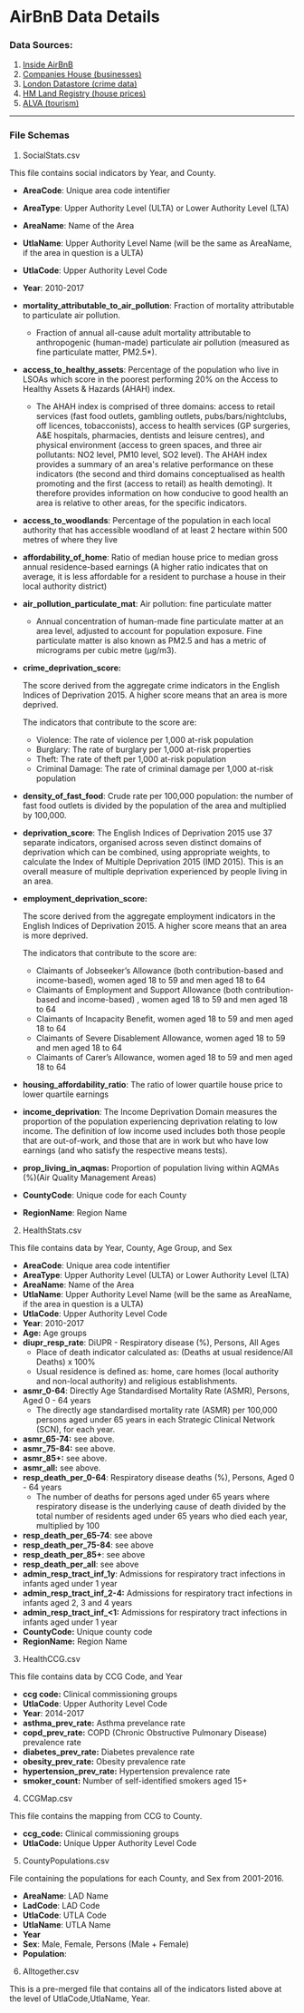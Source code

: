 # AirBnB Data Details

### Data Sources:

1. [Inside AirBnB](http://insideairbnb.com/about.html)
2. [Companies House (businesses)](http://download.companieshouse.gov.uk/en_output.html)
3. [London Datastore (crime data)](https://data.london.gov.uk/dataset/recorded_crime_summary)
4. [HM Land Registry (house prices)](http://landregistry.data.gov.uk/)
5. [ALVA (tourism)](http://www.alva.org.uk/details.cfm?p=609)

---

### File Schemas

1. SocialStats.csv

This file contains social indicators by Year, and County. 

- **AreaCode**: Unique area code intentifier
- **AreaType**: Upper Authority Level (ULTA) or Lower Authority Level (LTA)
- **AreaName**: Name of the Area
- **UtlaName**: Upper Authority Level Name (will be the same as AreaName, if the area in question is a ULTA)
- **UtlaCode**: Upper Authority Level Code
- **Year**: 2010-2017
- **mortality_attributable_to_air_pollution**: Fraction of mortality attributable to particulate air pollution.
    - Fraction of annual all-cause adult mortality attributable to anthropogenic (human-made) particulate air pollution (measured as fine particulate matter, PM2.5*).
- **access_to_healthy_assets**: Percentage of the population who live in LSOAs which score in the poorest performing 20% on the Access to Healthy Assets & Hazards (AHAH) index.
    - The AHAH index is comprised of three domains: access to retail services (fast food outlets, gambling outlets, pubs/bars/nightclubs, off licences, tobacconists), access to health services (GP surgeries, A&E hospitals, pharmacies, dentists and leisure centres), and physical environment (access to green spaces, and three air pollutants: NO2 level, PM10 level, SO2 level). The AHAH index provides a summary of an area's relative performance on these indicators (the second and third domains conceptualised as health promoting and the first (access to retail) as health demoting). It therefore provides information on how conducive to good health an area is relative to other areas, for the specific indicators.
- **access_to_woodlands**: Percentage of the population in each local authority that has accessible woodland of at least 2 hectare within 500 metres of where they live
- **affordability_of_home**: Ratio of median house price to median gross annual residence-based earnings (A higher ratio indicates that on average, it is less affordable for a resident to purchase a house in their local authority district)
- **air_pollution_particulate_mat**: Air pollution: fine particulate matter
    - Annual concentration of human-made fine particulate matter at an area level, adjusted to account for population exposure. Fine particulate matter is also known as PM2.5 and has a metric of micrograms per cubic metre (µg/m3).
- **crime_deprivation_score:**

    The score derived from the aggregate crime indicators in the English Indices of Deprivation 2015. A higher score means that an area is more deprived.

    The indicators that contribute to the score are:

    - Violence: The rate of violence per 1,000 at-risk population
    - Burglary: The rate of burglary per 1,000 at-risk properties
    - Theft: The rate of theft per 1,000 at-risk population
    - Criminal Damage: The rate of criminal damage per 1,000 at-risk population
- **density_of_fast_food**: Crude rate per 100,000 population: the number of fast food outlets is divided by the population of the area and multiplied by 100,000.
- **deprivation_score**: The English Indices of Deprivation 2015 use 37 separate indicators, organised across seven distinct domains of deprivation which can be combined, using appropriate weights, to calculate the Index of Multiple Deprivation 2015 (IMD 2015). This is an overall measure of multiple deprivation experienced by people living in an area.
- **employment_deprivation_score:**

    The score derived from the aggregate employment indicators in the English Indices of Deprivation 2015. A higher score means that an area is more deprived.

    The indicators that contribute to the score are:

    - Claimants of Jobseeker’s Allowance (both contribution-based and income-based), women aged 18 to 59 and men aged 18 to 64
    - Claimants of Employment and Support Allowance (both contribution-based and income-based) , women aged 18 to 59 and men aged 18 to 64
    - Claimants of Incapacity Benefit, women aged 18 to 59 and men aged 18 to 64
    - Claimants of Severe Disablement Allowance, women aged 18 to 59 and men aged 18 to 64
    - Claimants of Carer’s Allowance, women aged 18 to 59 and men aged 18 to 64
- **housing_affordability_ratio**: The ratio of lower quartile house price to lower quartile earnings
- **income_deprivation**: The Income Deprivation Domain measures the proportion of the population experiencing deprivation relating to low income. The definition of low income used includes both those people that are out-of-work, and those that are in work but who have low earnings (and who satisfy the respective means tests).
- **prop_living_in_aqmas:** Proportion of population living within AQMAs (%)(Air Quality Management Areas)
- **CountyCode**: Unique code for each County
- **RegionName**: Region Name

2. HealthStats.csv

This file contains data by Year, County, Age Group, and Sex

- **AreaCode**: Unique area code intentifier
- **AreaType**: Upper Authority Level (ULTA) or Lower Authority Level (LTA)
- **AreaName**: Name of the Area
- **UtlaName**: Upper Authority Level Name (will be the same as AreaName, if the area in question is a ULTA)
- **UtlaCode**: Upper Authority Level Code
- **Year**: 2010-2017
- **Age:** Age groups
- **diupr_resp_rate**: DiUPR - Respiratory disease (%), Persons, All Ages
    - Place of death indicator calculated as: (Deaths at usual residence/All Deaths) x 100%
    - Usual residence is defined as: home, care homes (local authority and non-local authority) and religious establishments.
- **asmr_0-64**: Directly Age Standardised Mortality Rate (ASMR), Persons, Aged 0 - 64 years
    - The directly age standardised mortality rate (ASMR) per 100,000 persons aged under 65 years in each Strategic Clinical Network (SCN), for each year.
- **asmr_65-74:** see above.
- **asmr_75-84:** see above.
- **asmr_85+:** see above.
- **asmr_all:** see above.
- **resp_death_per_0-64**: Respiratory disease deaths (%), Persons, Aged 0 - 64 years
    - The number of deaths for persons aged under 65 years where respiratory disease is the underlying cause of death divided by the total number of residents aged under 65 years who died each year, multiplied by 100
- **resp_death_per_65-74**: see above
- **resp_death_per_75-84**: see above
- **resp_death_per_85+**: see above
- **resp_death_per_all**: see above
- **admin_resp_tract_inf_1y**: Admissions for respiratory tract infections in infants aged under 1 year
- **admin_resp_tract_inf_2-4:** Admissions for respiratory tract infections in infants aged 2, 3 and 4 years
- **admin_resp_tract_inf_<1:** Admissions for respiratory tract infections in infants aged under 1 year
- **CountyCode:** Unique county code
- **RegionName:** Region Name

3. HealthCCG.csv

This file contains data by CCG Code, and Year

- **ccg code:** Clinical commissioning groups
- **UtlaCode**: Upper Authority Level Code
- **Year**: 2014-2017
- **asthma_prev_rate:** Asthma prevelance rate
- **copd_prev_rate:** COPD (Chronic Obstructive Pulmonary Disease) prevalence rate
- **diabetes_prev_rate:** Diabetes prevalence rate
- **obesity_prev_rate:** Obesity prevalence rate
- **hypertension_prev_rate:** Hypertension prevalence rate
- **smoker_count:** Number of self-identified smokers aged 15+

4. CCGMap.csv

This file contains the mapping from CCG to County.

- **ccg_code:** Clinical commissioning groups
- **UtlaCode:** Unique Upper Authority Level Code

5. CountyPopulations.csv

File containing the populations for each County, and Sex from 2001-2016.

- **AreaName**: LAD Name
- **LadCode**: LAD Code
- **UtlaCode**: UTLA Code
- **UtlaName**: UTLA Name
- **Year**
- **Sex**: Male, Female, Persons (Male + Female)
- **Population**:

6. Alltogether.csv

This is a pre-merged file that contains all of the indicators listed above at the level of UtlaCode,UtlaName, Year. 
